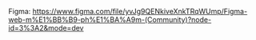 Figma: https://www.figma.com/file/yvJg9QENkiveXnkTRqWUmp/Figma-web-m%E1%BB%B9-ph%E1%BA%A9m-(Community)?node-id=3%3A2&mode=dev